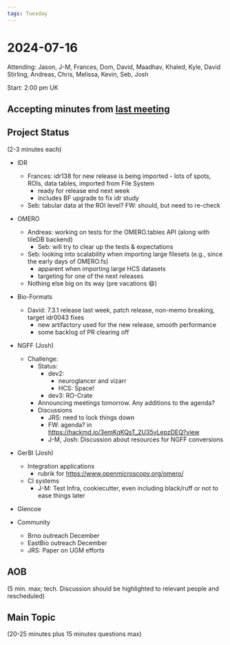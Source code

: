 ```yaml
---
tags: Tuesday
---
```


# 2024-07-16

Attending: Jason, J-M, Frances, Dom, David, Maadhav, Khaled, Kyle, David Stirling, Andreas, Chris, Melissa, Kevin, Seb, Josh

Start: 2:00 pm UK

## Accepting minutes from [last meeting](https://hackmd.io/team/ome?nav=overview)

## Project Status

(2-3 minutes each)

- IDR 
    - Frances: idr138 for new release is being imported - lots of spots, ROIs, data tables, imported from File System
        - ready for release end next week
        - includes BF upgrade to fix idr study
    - Seb: tabular data at the ROI level? FW: should, but need to re-check

- OMERO
  - Andreas: working on tests for the OMERO.tables API (along with tileDB backend)
    - Seb: will try to clear up the tests & expectations
  - Seb: looking into scalability when importing large filesets (e.g., since the early days of OMERO.fs)
    - apparent when importing large HCS datasets
    - targeting for one of the next releases
  - Nothing else big on its way (pre vacations :smile:)

- Bio-Formats
    - David: 7.3.1 release last week, patch release, non-memo breaking, target idr0043 fixes
        - new artifactory used for the new release, smooth performance
        - some backlog of PR clearing off

- NGFF (Josh)
  - Challenge:
    - Status:
      - dev2:
        - neuroglancer and vizarr
        - HCS: Space!
      - dev3: RO-Crate
    - Announcing meetings tomorrow. Any additions to the agenda?
    - Discussions
      - JRS: need to lock things down
      - FW: agenda? in https://hackmd.io/3emKqKQsT_2U35vLepzDEQ?view 
      - J-M, Josh: Discussion about resources for NGFF conversions

- GerBI (Josh)
  - Integration applications
    - rubrik for https://www.openmicroscopy.org/omero/
  - CI systems
    - J-M: Test Infra, cookiecutter, even including black/ruff or not to ease things later

- Glencoe

- Community
    - Brno outreach December
    - EastBio outreach December
    - JRS: Paper on UGM efforts

## AOB

(5 min. max; tech. Discussion should be highlighted to relevant people and rescheduled)

## Main Topic

(20-25 minutes plus 15 minutes questions max)
